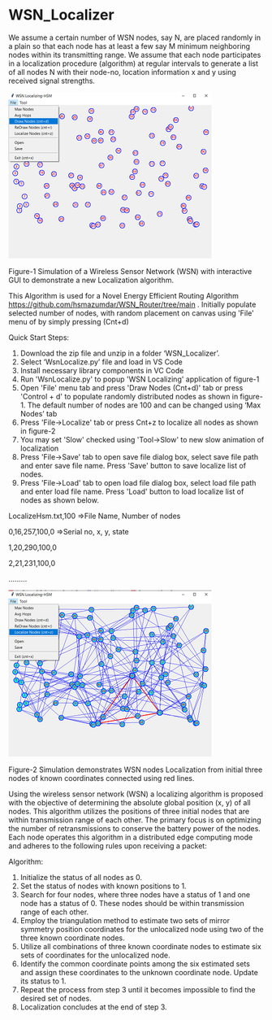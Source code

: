 # WSN_Localizer

We assume a certain number of WSN nodes, say N, are placed randomly in a plain so that each node has at least a few say M minimum neighboring nodes within its transmitting range.
We assume that each node participates in a localization procedure (algorithm) at regular intervals to generate a list of all nodes N with their node-no, location information x and y using received signal strengths.

<img src="Readme_files/Main.png">

Figure-1 Simulation of a Wireless Sensor Network (WSN) with interactive GUI to demonstrate a new Localization algorithm. 

This Algorithm is used for a Novel Energy Efficient Routing Algorithm https://github.com/hsmazumdar/WSN_Router/tree/main . Initially populate selected number of nodes, with random placement on canvas using 'File' menu of by simply pressing (Cnt+d)

Quick Start Steps:

1. Download the zip file and unzip in a folder ‘WSN_Localizer’.
2. Select ‘WsnLocalize.py’ file and load in VS Code
3. Install necessary library components in VC Code
4. Run 'WsnLocalize.py' to popup 'WSN Localizing' application of figure-1
5. Open 'File' menu tab and press 'Draw Nodes (Cnt+d)' tab or press 'Control + d' to populate randomly distributed nodes as shown in figure-1. The default number of nodes are 100 and can be changed using ‘Max Nodes’ tab
6. Press 'File->Localize' tab or press Cnt+z to localize all nodes as shown in figure-2
7. You may set 'Slow' checked using 'Tool->Slow' to new slow animation of localization 
8. Press 'File->Save' tab to open save file dialog box, select save file path and enter save file name. Press 'Save' button to save localize list of nodes.
9. Press 'File->Load' tab to open load file dialog box, select load file path and enter load file name. Press 'Load' button to load localize list of nodes as shown below.

LocalizeHsm.txt,100  =>File Name, Number of nodes

0,16,257,100,0       =>Serial no, x, y, state  

1,20,290,100,0

2,21,231,100,0

.........

<img src="Readme_files/Localize.png">

Figure-2 Simulation demonstrates WSN nodes Localization from initial three nodes of known coordinates connected using red lines. 

Using the wireless sensor network (WSN) a localizing algorithm is proposed with the objective of determining the absolute global position (x, y) of all nodes. This algorithm utilizes the positions of three initial nodes that are within transmission range of each other. The primary focus is on optimizing the number of retransmissions to conserve the battery power of the nodes. Each node operates this algorithm in a distributed edge computing mode and adheres to the following rules upon receiving a packet:

Algorithm:

1. Initialize the status of all nodes as 0.  
2. Set the status of nodes with known positions to 1.
3. Search for four nodes, where three nodes have a status of 1 and one node has a status of 0. These nodes should be within transmission range of each other.
4. Employ the triangulation method to estimate two sets of mirror symmetry position coordinates for the unlocalized node using two of the three known coordinate nodes.
5. Utilize all combinations of three known coordinate nodes to estimate six sets of coordinates for the unlocalized node.
6. Identify the common coordinate points among the six estimated sets and assign these coordinates to the unknown coordinate node. Update its status to 1.
7. Repeat the process from step 3 until it becomes impossible to find the desired set of nodes.
8. Localization concludes at the end of step 3.



